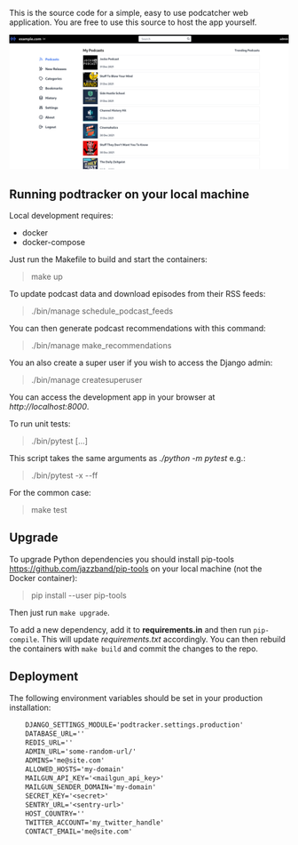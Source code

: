 This is the source code for a simple, easy to use podcatcher web application. You are free to use this source to host the app yourself.

![desktop](/screenshots/desktop.png?raw=True)

## Running podtracker on your local machine

Local development requires:

* docker
* docker-compose

Just run the Makefile to build and start the containers:

> make up

To update podcast data and download episodes from their RSS feeds:

> ./bin/manage schedule_podcast_feeds

You can then generate podcast recommendations with this command:

> ./bin/manage make_recommendations

You an also create a super user if you wish to access the Django admin:

> ./bin/manage createsuperuser

You can access the development app in your browser at _http://localhost:8000_.

To run unit tests:

> ./bin/pytest [...]

This script takes the same arguments as _./python -m pytest_ e.g.:

> ./bin/pytest -x --ff

For the common case:

> make test

## Upgrade

To upgrade Python dependencies you should install pip-tools https://github.com/jazzband/pip-tools on your local machine (not the Docker container):

> pip install --user pip-tools

Then just run `make upgrade`.

To add a new dependency, add it to **requirements.in** and then run `pip-compile`. This will update *requirements.txt* accordingly. You can then rebuild the containers with `make build` and commit the changes to the repo.

## Deployment

The following environment variables should be set in your production installation:

```
    DJANGO_SETTINGS_MODULE='podtracker.settings.production'
    DATABASE_URL=''
    REDIS_URL=''
    ADMIN_URL='some-random-url/'
    ADMINS='me@site.com'
    ALLOWED_HOSTS='my-domain'
    MAILGUN_API_KEY='<mailgun_api_key>'
    MAILGUN_SENDER_DOMAIN='my-domain'
    SECRET_KEY='<secret>'
    SENTRY_URL='<sentry-url>'
    HOST_COUNTRY=''
    TWITTER_ACCOUNT='my_twitter_handle'
    CONTACT_EMAIL='me@site.com'
```
